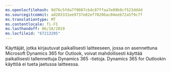 ```yaml
---
ms.openlocfilehash: 9d76c5fda7f9087cbdc87ffaa7e09b9cf523dd4d
ms.sourcegitcommit: ad203331ee9737e82ef70206ac04eeb72a5f9c7f
ms.translationtype: MT
ms.contentlocale: fi-FI
ms.lasthandoff: 06/18/2019
ms.locfileid: "67213295"
---
```

Käyttäjät, jotka kirjautuvat paikallisesti laitteeseen, jossa on asennettuna Microsoft Dynamics 365 for Outlook, voivat mahdollisesti käyttää paikallisesti tallennettuja Dynamics 365 -tietoja. Dynamics 365 for Outlookin käyttöä ei tueta jaetussa laitteessa.